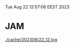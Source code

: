Tue Aug 22 12:57:06 EEST 2023
# JAM
<a href='./cache/202308/22_12.log'>./cache/202308/22_12.log</a>
